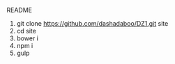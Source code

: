 README

1. git clone https://github.com/dashadaboo/DZ1.git site
2. cd site
3. bower i
4. npm i
5. gulp